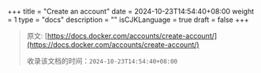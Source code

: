 +++
title = "Create an account"
date = 2024-10-23T14:54:40+08:00
weight = 1
type = "docs"
description = ""
isCJKLanguage = true
draft = false
+++

> 原文: [https://docs.docker.com/accounts/create-account/](https://docs.docker.com/accounts/create-account/)
>
> 收录该文档的时间：`2024-10-23T14:54:40+08:00`
